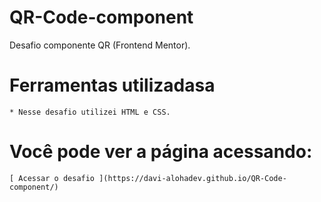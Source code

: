 # QR-Code-component
 Desafio componente QR (Frontend Mentor).

 # Ferramentas utilizadasa
    
    * Nesse desafio utilizei HTML e CSS.

# Você pode ver a página acessando:

    [ Acessar o desafio ](https://davi-alohadev.github.io/QR-Code-component/)
